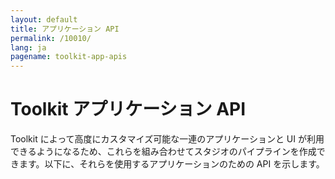 ```yaml
---
layout: default
title: アプリケーション API
permalink: /10010/
lang: ja
pagename: toolkit-app-apis
---
```


# Toolkit アプリケーション API

Toolkit によって高度にカスタマイズ可能な一連のアプリケーションと UI が利用できるようになるため、これらを組み合わせてスタジオのパイプラインを作成できます。以下に、それらを使用するアプリケーションのための API を示します。

